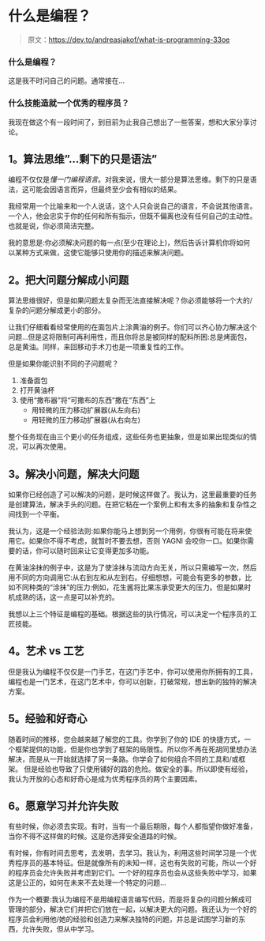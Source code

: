# 什么是编程？

> 原文：<https://dev.to/andreasjakof/what-is-programming-33oe>

### 什么是编程？

这是我不时问自己的问题。通常接在...

### 什么技能造就一个优秀的程序员？

我现在做这个有一段时间了，到目前为止我自己想出了一些答案，想和大家分享讨论。

## 1。算法思维”...剩下的只是语法”

编程不仅仅是*懂一门编程语言*。对我来说，很大一部分是算法思维。剩下的只是语法，这可能会因语言而异，但最终至少会有相似的结果。

我经常用一个比喻来和一个人说话，这个人只会说自己的语言，不会说其他语言。一个人，他会忠实于你的任何和所有指示，但既不偏离也没有任何自己的主动性。也就是说，你必须简洁完整。

我的意思是:你必须解决问题的每一点(至少在理论上)，然后告诉计算机你将如何以某种方式来做，这使它能够只使用你的描述来解决问题。

## 2。把大问题分解成小问题

算法思维很好，但是如果问题太复杂而无法直接解决呢？你必须能够将一个大的/复杂的问题分解成更小的部分。

让我们仔细看看经常使用的在面包片上涂黄油的例子。你们可以齐心协力解决这个问题...但是这将限制可再利用性，而且你将总是被同样的配料所困:总是烤面包，总是黄油。同样，来回移动手术刀也是一项重复性的工作。

但是如果你能识别不同的子问题呢？

1.  准备面包
2.  打开黄油杯
3.  使用“撒布器”将“可撒布的东西”撒在“东西”上
    *   用轻微的压力移动扩展器(从左向右)
    *   用轻微的压力移动扩展器(从右向左)

整个任务现在由三个更小的任务组成，这些任务也更抽象，但是如果出现类似的情况，可以再次使用。

## 3。解决小问题，解决大问题

如果你已经创造了可以解决的问题，是时候这样做了。我认为，这里最重要的任务是创建算法，解决手头的问题。在把它粘在一个案例上和有太多的抽象和复杂性之间找到一个平衡。

我认为，这是一个经验法则:如果你能马上想到另一个用例，你很有可能在将来使用它。如果你不得不考虑，就暂时不要去想，否则 YAGNI 会咬你一口。如果你需要的话，你可以随时回来让它变得更加多功能。

在黄油涂抹的例子中，这是为了使涂抹与流动方向无关，所以只需编写一次，然后用不同的方向调用它:从右到左和从左到右。仔细想想，可能会有更多的参数，比如不同种类的“涂抹”的压力:例如，花生酱将比果冻承受更大的压力。但是如果时机成熟的话，这一点是可以补充的。

我想以上三个特征是编程的基础。根据这些的执行情况，可以决定一个程序员的工匠技能。

## 4。艺术 vs 工艺

但是我认为编程不仅仅是一门手艺，在这门手艺中，你可以使用你所拥有的工具，编程也是一门艺术，在这门艺术中，你可以创新，打破常规，想出新的独特的解决方案。

## 5。经验和好奇心

随着时间的推移，您会越来越了解您的工具。你学到了你的 IDE 的快捷方式，一个框架提供的功能，但是你也学到了框架的局限性。所以你不再在死胡同里想办法解决，而是从一开始就选择了另一条路。你学会了如何组合不同的工具和/或框架。
但是经验也导致了只使用铺好的路的危险。做安全的事。所以即使有经验，我认为开放的心态和好奇心是成为优秀程序员的两个主要因素。

## 6。愿意学习并允许失败

有些时候，你必须去实现。有时，当有一个最后期限，每个人都指望你做好准备，当你不得不这样做的时候。这是你选择安全道路的时候。

有时候，你有时间去思考，去发明，去学习。我认为，利用这些时间学习是一个优秀程序员的基本特征。但是就像所有的未知一样，这也有失败的可能，所以一个好的程序员会允许失败并考虑到它们。一个好的程序员也会从这些失败中学习，如果这是公正的，如何在未来不去处理一个特定的问题...

作为一个概要:我认为编程不是用编程语言编写代码，而是将复杂的问题分解成可管理的部分，解决它们并把它们放在一起，以解决更大的问题。我还认为一个好的程序员会利用他/她的经验和创造力来解决独特的问题，并总是试图学习新的东西，允许失败，但从中学习。